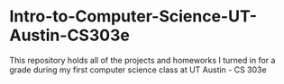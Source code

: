 # Intro-to-Computer-Science-UT-Austin-CS303e
This repository holds all of the projects and homeworks I turned in for a grade during my first computer science class at UT Austin - CS 303e

